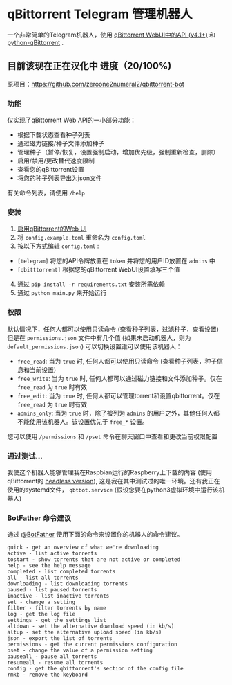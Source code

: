 # qBittorrent Telegram 管理机器人

一个非常简单的Telegram机器人，使用 [qBittorrent WebUI中的API (v4.1+)](https://github.com/qbittorrent/qBittorrent/wiki/Web-API-Documentation) 和 [python-qBittorrent](https://github.com/v1k45/python-qBittorrent) .

## 目前该现在正在汉化中 进度（20/100%)

原项目：https://github.com/zeroone2numeral2/qbittorrent-bot

### 功能

仅实现了qBittorrent Web API的一小部分功能：

- 根据下载状态查看种子列表
- 通过磁力链接/种子文件添加种子
- 管理种子（暂停/恢复，设置强制启动，增加优先级，强制重新检查，删除）
- 启用/禁用/更改替代速度限制
- 查看您的qBittorrent设置
- 将您的种子列表导出为json文件

有关命令列表，请使用 `/help`

### 安装

1. [启用qBittorrent的Web UI](https://github.com/lgallard/qBittorrent-Controller/wiki/How-to-enable-the-qBittorrent-Web-UI)
2. 将 `config.example.toml` 重命名为 `config.toml`
3. 按以下方式编辑 `config.toml` :
  - `[telegram]` 将您的API令牌放置在 `token` 并将您的用户ID放置在 `admins` 中
  - `[qbitttorrent]` 根据您的qBittorrent WebUI设置填写三个值
4. 通过 `pip install -r requirements.txt` 安装所需依赖
5. 通过 `python main.py` 来开始运行

### 权限

默认情况下，任何人都可以使用只读命令 (查看种子列表，过滤种子，查看设置) 但是在 `permissions.json` 文件中有几个值 (如果未启动机器人，则为 `default_permissions.json`) 可以切换设置谁可以使用该机器人：

- `free_read`: 当为 `true` 时, 任何人都可以使用只读命令 (查看种子列表，种子信息和当前设置)
- `free_write`: 当为 `true` 时, 任何人都可以通过磁力链接和文件添加种子。仅在 `free_read` 为 `true` 时有效
- `free_edit`: 当为 `true` 时, 任何人都可以管理torrent和设置qbittorrent。仅在 `free_read` 为 `true` 时有效
- `admins_only`: 当为 `true` 时，除了被列为 `admins` 的用户之外，其他任何人都不能使用该机器人。该设置优先于 `free_*` 设置。

您可以使用 `/permissions` 和 `/pset` 命令在聊天窗口中查看和更改当前权限配置

### 通过测试...

我使这个机器人能够管理我在Raspbian运行的Raspberry上下载的内容 (使用qBittorrent的 [headless version](https://github.com/qbittorrent/qBittorrent/wiki/Setting-up-qBittorrent-on-Ubuntu-server-as-daemon-with-Web-interface-(15.04-and-newer))), 这是我在其中测试过的唯一环境。还有我正在使用的systemd文件， `qbtbot.service` (假设您要在python3虚拟环境中运行该机器人)

### BotFather 命令建议

通过 [@BotFather](https://t.me/botfather) 使用下面的命令来设置你的机器人的命令建议。

```
quick - get an overview of what we're downloading
active - list active torrents
tostart - show torrents that are not active or completed
help - see the help message
completed - list completed torrents
all - list all torrents
downloading - list downloading torrents
paused - list paused torrents
inactive - list inactive torrents
set - change a setting
filter - filter torrents by name
log - get the log file
settings - get the settings list
altdown - set the alternative download speed (in kb/s)
altup - set the alternative upload speed (in kb/s)
json - export the list of torrents
permissions - get the current permissions configuration
pset - change the value of a permission setting
pauseall - pause all torrents
resumeall - resume all torrents
config - get the qbittorrent's section of the config file
rmkb - remove the keyboard
```
